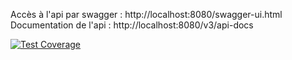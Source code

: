 Accès à l'api par swagger : http://localhost:8080/swagger-ui.html
Documentation de l'api : http://localhost:8080/v3/api-docs

[![Test Coverage](https://cdn.hackernoon.com/images/2hVuiN1gfbdO9OXUxjCttPNETq73-2022-08-08T22:19:48.257Z-cl6lbgrz6002p0as65v8sfgja)](https://hirokx.github.io/SondageSpringBoot/)